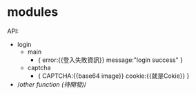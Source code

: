# modules
API:
 - login
   - main
     - {
       error:{{登入失敗資訊}}
       message:"login success"
     } 
   - captcha
     - {
       CAPTCHA:{{base64 image}}
       cookie:{{就是Cokie}}
     }
 - /*other function (待開發)*/
